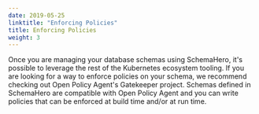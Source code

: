 ```yaml
---
date: 2019-05-25
linktitle: "Enforcing Policies"
title: Enforcing Policies
weight: 3
---
```


Once you are managing your database schemas using SchemaHero, it's possible to leverage the rest of the Kubernetes ecosystem tooling. 
If you are looking for a way to enforce policies on your schema, we recommend checking out Open Policy Agent's Gatekeeper project. 
Schemas defined in SchemaHero are compatible with Open Policy Agent and you can write policies that can be enforced at build time and/or at run time.
